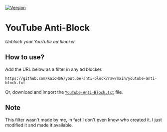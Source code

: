 [![Version](https://img.shields.io/badge/version-1.0-green)](https://github.com/KaioHSG/youtube-anti-block/raw/main/youtube-anti-block.txt)

# YouTube Anti-Block

*Unblock your YouTube ad blocker.*

## How to use?

Add the URL below as a filter in any ad blocker.

```
https://github.com/KaioHSG/youtube-anti-block/raw/main/youtube-anti-block.txt
```

Or, download and import the [`YouTube-Anti-Block.txt`](https://github.com/KaioHSG/youtube-anti-block/releases/latest) file.

## Note

This filter wasn't made by me, in fact I don't even know who created it. I just modified it and made it available.
